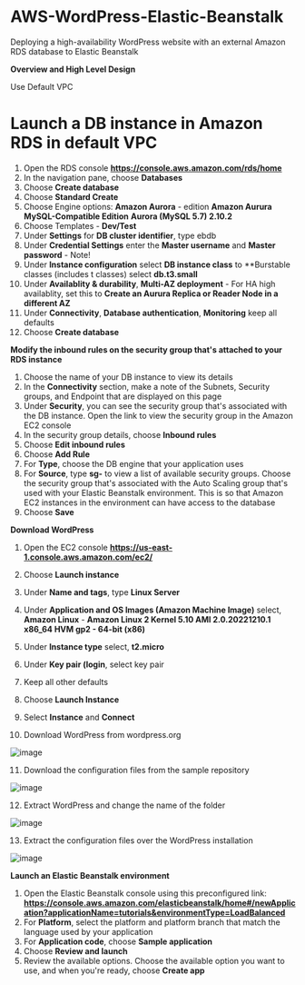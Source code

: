 # AWS-WordPress-Elastic-Beanstalk

Deploying a high-availability WordPress website with an external Amazon RDS database to Elastic Beanstalk

**Overview and High Level Design**

Use Default VPC

# Launch a DB instance in Amazon RDS in default VPC

1. Open the RDS console **https://console.aws.amazon.com/rds/home**
2. In the navigation pane, choose **Databases**
3. Choose **Create database**
4. Choose **Standard Create**
5. Choose Engine options: **Amazon Aurora** - edition **Amazon Aurura MySQL-Compatible Edition** **Aurora (MySQL 5.7) 2.10.2**
6. Choose Templates - **Dev/Test**
8. Under **Settings** for **DB cluster identifier**, type ebdb
9. Under **Credential Settings** enter the **Master username** and **Master password** - Note!
10. Under **Instance configuration** select **DB instance class** to **Burstable classes (includes t classes) select **db.t3.small**
11. Under **Availablity & durability**, **Multi-AZ deployment** - For HA high availablity, set this to **Create an Aurura Replica or Reader Node in a different AZ**
12. Under **Connectivity**, **Database authentication**, **Monitoring** keep all defaults
13. Choose **Create database**

**Modify the inbound rules on the security group that's attached to your RDS instance**

1. Choose the name of your DB instance to view its details
2. In the **Connectivity** section, make a note of the Subnets, Security groups, and Endpoint that are displayed on this page
3. Under **Security**, you can see the security group that's associated with the DB instance. Open the link to view the security group in the Amazon EC2 console
4. In the security group details, choose **Inbound rules**
5. Choose **Edit inbound rules**
6. Choose **Add Rule**
7. For **Type**, choose the DB engine that your application uses
8. For **Source**, type **sg-** to view a list of available security groups. Choose the security group that's associated with the Auto Scaling group that's used with your Elastic Beanstalk environment. This is so that Amazon EC2 instances in the environment can have access to the database
9. Choose **Save**

**Download WordPress**

1. Open the EC2 console **https://us-east-1.console.aws.amazon.com/ec2/**
2. Choose **Launch instance**
3. Under **Name and tags**, type **Linux Server**
4. Under **Application and OS Images (Amazon Machine Image)** select, **Amazon Linux** - **Amazon Linux 2 Kernel 5.10 AMI 2.0.20221210.1 x86_64 HVM gp2 - 64-bit (x86)**
5. Under **Instance type** select, **t2.micro**
6. Under **Key pair (login**, select key pair
7. Keep all other defaults
8. Choose **Launch Instance**
9. Select **Instance** and **Connect**

10. Download WordPress from wordpress.org

![image](https://user-images.githubusercontent.com/91480603/212140151-84b9a480-af9d-496e-97e4-bcdbb8025531.png)

11. Download the configuration files from the sample repository

![image](https://user-images.githubusercontent.com/91480603/212140220-0c6157ad-3c89-4015-8585-67ce0426f5c1.png)

12. Extract WordPress and change the name of the folder

![image](https://user-images.githubusercontent.com/91480603/212140276-4775efcb-21a9-442f-9dcd-f21cec47334d.png)

13. Extract the configuration files over the WordPress installation

![image](https://user-images.githubusercontent.com/91480603/212140354-879fe60e-0e65-4f1b-a266-3d9898b5a44e.png)

**Launch an Elastic Beanstalk environment**

1. Open the Elastic Beanstalk console using this preconfigured link:
**https://console.aws.amazon.com/elasticbeanstalk/home#/newApplication?applicationName=tutorials&environmentType=LoadBalanced**
2. For **Platform**, select the platform and platform branch that match the language used by your application
3. For **Application code**, choose **Sample application**
4. Choose **Review and launch**
5. Review the available options. Choose the available option you want to use, and when you're ready, choose **Create app**






